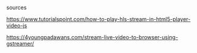 sources

https://www.tutorialspoint.com/how-to-play-hls-stream-in-html5-player-video-js

https://4youngpadawans.com/stream-live-video-to-browser-using-gstreamer/